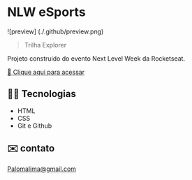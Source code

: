 # NLW eSports 

![preview] (./.github/preview.png)

>Trilha  Explorer

Projeto construido do evento Next Level Week da Rocketseat.

[🔗 Clique aqui para acessar](https://palomaglima.github.io/nlw-esports-explorer/)

## 👨‍💻 Tecnologias

- HTML
- CSS
- Git e Github

## ✉️ contato

Palomalima@gmail.com